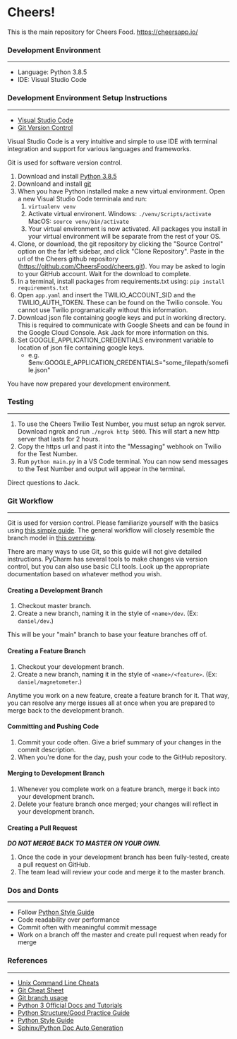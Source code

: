 # Cheers!
This is the main repository for Cheers Food. 
https://cheersapp.io/

### Development Environment
***
+ Language: Python 3.8.5
+ IDE: Visual Studio Code

### Development Environment Setup Instructions
***
+ [Visual Studio Code](https://code.visualstudio.com/)
+ [Git Version Control](https://git-scm.com/downloads)

Visual Studio Code is a very intuitive and simple to use IDE with terminal integration and support for various languages and frameworks. 

Git is used for software version control. 

1. Download and install [Python 3.8.5](https://www.python.org/downloads/release/python-385/)
2. Downloand and install [git](https://git-scm.com/downloads)
3. When you have Python installed make a new virtual environment. Open a new Visual Studio Code terminala and run:
    1. `virtualenv venv`
    2. Activate virtual environent. Windows: `./venv/Scripts/activate` MacOS: `source venv/bin/activate`
    3. Your virtual environment is now activated. All packages you install in your virtual environment will be separate from the rest of your OS.
4. Clone, or download, the git repository by clicking the "Source Control" option on the far left sidebar, and click "Clone Repository". Paste in the url of the Cheers github repository (https://github.com/CheersFood/cheers.git). You may be asked to login to your GitHub account. Wait for the download to complete. 
5. In a terminal, install packages from requirements.txt using: `pip install requirements.txt`
6. Open `app.yaml` and insert the TWILIO_ACCOUNT_SID and the TWILIO_AUTH_TOKEN. These can be found on the Twilio console. You cannot use Twilio programatically without this information. 
7. Download json file containing google keys and put in working directory. This is required to communicate with Google Sheets and can be found in the Google Cloud Console. Ask Jack for more information on this.  
8. Set GOOGLE_APPLICATION_CREDENTIALS environment variable to location of json file containing google keys. 
    - e.g. $env:GOOGLE_APPLICATION_CREDENTIALS="some_filepath/somefile.json"

You have now prepared your development environment. 

### Testing
***
1. To use the Cheers Twilio Test Number, you must setup an ngrok server. Download ngrok and run `./ngrok http 5000`. This will start a new http server that lasts for 2 hours. 
2. Copy the https url and past it into the "Messaging" webhook on Twilio for the Test Number. 
3. Run `python main.py` in a VS Code terminal. You can now send messages to the Test Number and output will appear in the terminal. 

Direct questions to Jack. 

### Git Workflow
***
Git is used for version control. Please familiarize yourself with the basics
using [this simple guide][1]. The general workflow will closely resemble the
branch model in [this overview][2].

[1]: http://rogerdudler.github.io/git-guide/
[2]: https://nvie.com/posts/a-successful-git-branching-model/

There are many ways to use Git, so this guide will not give detailed
instructions. PyCharm has several tools to make changes via version control,
but you can also use basic CLI tools. Look up the appropriate documentation
based on whatever method you wish.

#### Creating a Development Branch
1. Checkout master branch.
2. Create a new branch, naming it in the style of `<name>/dev`.
    (Ex: `daniel/dev`.)

This will be your "main" branch to base your feature branches off of.

#### Creating a Feature Branch
1. Checkout your development branch.
2. Create a new branch, naming it in the style of `<name>/<feature>`.
    (Ex: `daniel/magnetometer`.)

Anytime you work on a new feature, create a feature branch for it. That way,
you can resolve any merge issues all at once when you are prepared to merge
back to the development branch.

#### Committing and Pushing Code
1. Commit your code often. Give a brief summary of your changes in the commit
    description.
2. When you're done for the day, push your code to the GitHub repository.

#### Merging to Development Branch
1. Whenever you complete work on a feature branch, merge it back into your
    development branch.
2. Delete your feature branch once merged; your changes will reflect in your
    development branch.

#### Creating a Pull Request
***DO NOT MERGE BACK TO MASTER ON YOUR OWN.***

1. Once the code in your development branch has been fully-tested, create a
    pull request on GitHub.
2. The team lead will review your code and merge it to the master branch.

### Dos and Donts
***
* Follow [Python Style Guide](https://www.python.org/dev/peps/pep-0008/)
* Code readability over performance
* Commit often with meaningful commit message
* Work on a branch off the master and create pull request when ready for merge

### References
***
+ [Unix Command Line Cheats](https://www.git-tower.com/blog/command-line-cheat-sheet/)
+ [Git Cheat Sheet](https://www.git-tower.com/blog/git-cheat-sheet/)
+ [Git branch usage](https://stackoverflow.com/questions/10009175/how-to-properly-use-git-and-branches)
+ [Python 3 Official Docs and Tutorials](https://docs.python.org/3/)
+ [Python Structure/Good Practice Guide](http://docs.python-guide.org/en/latest/writing/structure/)
+ [Python Style Guide](https://www.python.org/dev/peps/pep-0008/)
+ [Sphinx/Python Doc Auto Generation](https://pythonhosted.org/an_example_pypi_project/sphinx.html)
